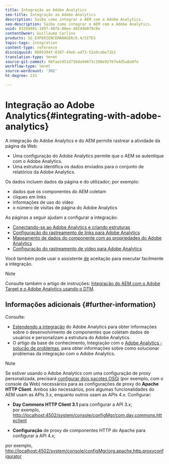 ```yaml
---
title: Integração ao Adobe Analytics
seo-title: Integração ao Adobe Analytics
description: Saiba como integrar o AEM com a Adobe Analytics.
seo-description: Saiba como integrar o AEM com a Adobe Analytics.
uuid: 8329d891-1897-46f6-80ee-40244b079c0e
contentOwner: Guillaume Carlino
products: SG_EXPERIENCEMANAGER/6.4/SITES
topic-tags: integration
content-type: reference
discoiquuid: 0089394f-0107-49eb-ad73-52e9cabe71b1
translation-type: tm+mt
source-git-commit: 98fae2d51d73bda946f3c398e9276fe4d5a8a0fe
workflow-type: tm+mt
source-wordcount: '302'
ht-degree: 21%

---
```



# Integração ao Adobe Analytics{#integrating-with-adobe-analytics}

A integração do Adobe Analytics e do AEM permite rastrear a atividade da página da Web:

* Uma configuração do Adobe Analytics permite que o AEM se autentique com o Adobe Analytics.
* Uma estrutura identifica os dados enviados para o conjunto de relatórios da Adobe Analytics.

Os dados incluem dados da página e do utilizador; por exemplo:

* dados que os componentes do AEM coletam
* cliques em links
* informações de uso do vídeo
* o número de visitas de página do Adobe Analytics

As páginas a seguir ajudam a configurar a integração:

* [Conectando-se ao Adobe Analytics e criando estruturas](/help/sites-administering/adobeanalytics-connect.md)
* [Configuração do rastreamento de links para Adobe Analytics](/help/sites-administering/adobeanalytics-link.md)
* [Mapeamento de dados do componente com as propriedades do Adobe Analytics](/help/sites-administering/adobeanalytics-mapping.md)
* [Configuração do rastreamento de vídeo para Adobe Analytics](/help/sites-administering/adobeanalytics-video.md)

Você também pode usar o assistente [de](/help/sites-administering/opt-in.md) aceitação para executar facilmente a integração.

>[!NOTE]
>
>Consulte também o artigo de instruções: [Integração do AEM com o Adobe Target e o Adobe Analytics usando o DTM](https://helpx.adobe.com/experience-manager/using/integrate-digital-marketing-solutions.html).

## Informações adicionais {#further-information}

Consulte:

* [Estendendo a integração](/help/sites-developing/extending-analytics.md) do Adobe Analytics para obter informações sobre o desenvolvimento de componentes que coletam dados de usuários e personalizam a estrutura do Adobe Analytics.
* O artigo da base de conhecimento, Integração com o [Adobe Analytics - solução de problemas](https://helpx.adobe.com/experience-manager/kb/sitecatalystintegrationtroubleshooting.html), para obter informações sobre como solucionar problemas da integração com o Adobe Analytics.

>[!NOTE]
>
>Se estiver usando o Adobe Analytics com uma configuração de proxy personalizada, precisará [configurar dois pacotes OSGi](/help/sites-deploying/configuring-osgi.md) (por exemplo, com o console da Web) necessários para as configurações de proxy do **Apache HTTP Client**. Ambos são necessários, pois algumas funcionalidades do AEM usam as APIs 3.x, enquanto outros usam as APIs 4.x. Configurar:
>
>* **Day Commons HTTP Client 3.1** para configurar a API 3.x;\
   >  por exemplo, [http://localhost:4502/system/console/configMgr/com.day.commons.httpclient](http://localhost:4502/system/console/configMgr/com.day.commons.httpclient)
   >
   >
* **Configuração** de proxy de componentes HTTP do Apache para configurar a API 4.x;
>
>  
por exemplo, [http://localhost:4502/system/console/configMgr/org.apache.http.proxyconfigurator](http://localhost:4502/system/console/configMgr/org.apache.http.proxyconfigurator)

